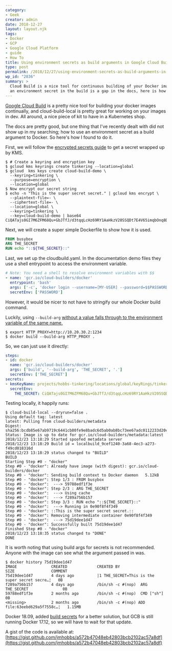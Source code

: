 ```yaml
---
category:
- Geek
creator: admin
date: 2018-12-27
layout: layout.njk
tags:
- Docker
- GCP
- Google Cloud Platform
- guide
- How To
title: Using environment secrets as build arguments in Google Cloud Build
type: post
permalink: /2018/12/27/using-environment-secrets-as-build-arguments-in-google-cloud-build/
wp_id: "2836"
summary: >
  Cloud Build is a nice tool for continuous building of your Docker images. Using
  an environment secret in the build is a gap in the docs, here is how I did it.
---
```


[Google Cloud Build](https://cloud.google.com/cloud-build/) is a pretty nice tool for building your docker images continually, and cloud-build-local is pretty great for working on your images in dev.  All around, a nice piece of kit to have in a Kubernetes shop.

The docs are pretty good, but one thing that I've recently dealt with did not show up in my searching; how to use an environment secret as a build argument to Docker.  So here's how I found to do it.

First, we will follow the [encrypted secrets guide](https://cloud.google.com/cloud-build/docs/securing-builds/use-encrypted-secrets-credentials#encrypting_an_environment_variable_using_the_cryptokey) to get a secret wrapped up by KMS.

```shell
$ # Create a keyring and encryption key
$ gcloud kms keyrings create tinkering --location=global
$ gcloud  kms keys create cloud-build-demo \
  --keyring=tinkering \
  --purpose=encryption \
  --location=global
$ Now encrypt our secret string
$ echo -n "This is the super secret secret." | gcloud kms encrypt \
  --plaintext-file=- \
  --ciphertext-file=- \
  --location=global \
  --keyring=tinkering \
  --key=cloud-build-demo | base64
CiQATajs0GI7M6ZFM68Qu+GbJTfJ/d3tqqLcHz69RY1AaHkzV20SSQDt7E4V65imqbOnq8DvieiaglxjEztxWQCwrr2Mtu+xwT6tko6FHB+NNauyos6X1nnh5x217Cwx5QbX3h0YtjOJ15I4dnHDM+I=
```

Next, we will create a super simple Dockerfile to show how it is used.

```dockerfile
FROM busybox
ARG THE_SECRET
RUN echo "::${THE_SECRET}::"
```

Last, we set up the cloudbuild.yaml.  In the documentation demo files they use a shell entrypoint to access the environment variable.

```yaml
# Note: You need a shell to resolve environment variables with $$
- name: 'gcr.io/cloud-builders/docker'
  entrypoint: 'bash'
  args: ['-c', 'docker login --username=[MY-USER] --password=$$PASSWORD']
  secretEnv: ['PASSWORD']
```

However, it would be nicer to not have to stringify our whole Docker build command.

Luckily, using `--build-arg` [without a value falls through to the environment variable of the same name.](https://docs.docker.com/engine/reference/commandline/build/#set-build-time-variables---build-arg)

```shell
$ export HTTP_PROXY=http://10.20.30.2:1234
$ docker build --build-arg HTTP_PROXY .
```

So, we can just use it directly:

```yaml
steps:
- id: docker
  name: 'gcr.io/cloud-builders/docker'
  args: ['build', '--build-arg', 'THE_SECRET', '.']
  secretEnv: ['THE_SECRET']
secrets:
- kmsKeyName: projects/hobbs-tinkering/locations/global/keyRings/tinkering/cryptoKeys/cloud-build-demo
  secretEnv:
    THE_SECRET: CiQATajs0GI7M6ZFM68Qu+GbJTfJ/d3tqqLcHz69RY1AaHkzV20SSQDt7E4V65imqbOnq8DvieiaglxjEztxWQCwrr2Mtu+xwT6tko6FHB+NNauyos6X1nnh5x217Cwx5QbX3h0YtjOJ15I4dnHDM+I=
```

Testing locally, it happily runs:

<!-- todo: mark line 20 -->
```shell
$ cloud-build-local --dryrun=false .
Using default tag: latest
latest: Pulling from cloud-builders/metadata
Digest: sha256:bcdb85e67ab9719c6441cb80fe9e8badc6d5ab0ab8bc73ee67adc0112233d20c
Status: Image is up to date for gcr.io/cloud-builders/metadata:latest
2018/12/23 13:18:29 Started spoofed metadata server
2018/12/23 13:18:29 Build id = localbuild_9cef1240-3a68-4ec3-a273-f49cd018316d
2018/12/23 13:18:29 status changed to "BUILD"
BUILD
Starting Step #0 - "docker"
Step #0 - "docker": Already have image (with digest): gcr.io/cloud-builders/docker
Step #0 - "docker": Sending build context to Docker daemon   5.12kB
Step #0 - "docker": Step 1/3 : FROM busybox
Step #0 - "docker":  ---> 59788edf1f3e
Step #0 - "docker": Step 2/3 : ARG THE_SECRET
Step #0 - "docker":  ---> Using cache
Step #0 - "docker":  ---> f289a756b157
Step #0 - "docker": Step 3/3 : RUN echo "::${THE_SECRET}::"
Step #0 - "docker":  ---> Running in 0e90f8f4f349
Step #0 - "docker": ::This is the super secret secret.::
Step #0 - "docker": Removing intermediate container 0e90f8f4f349
Step #0 - "docker":  ---> 75d19dee1d47
Step #0 - "docker": Successfully built 75d19dee1d47
Finished Step #0 - "docker"
2018/12/23 13:18:35 status changed to "DONE"
DONE
```

It is worth noting that using build args for secrets is not recommended.  Anyone with the image can see what the argument passed in was.

<!-- todo: mark line 3 -->
```shell
$ docker history 75d19dee1d47
IMAGE               CREATED             CREATED BY                                      SIZE                COMMENT
75d19dee1d47        4 days ago          |1 THE_SECRET=This is the super secret secre…¦   0B
f289a756b157        4 days ago          /bin/sh -c #(nop)  ARG THE_SECRET               0B
59788edf1f3e        2 months ago        /bin/sh -c #(nop)  CMD ["sh"]                   0B
<missing>           2 months ago        /bin/sh -c #(nop) ADD file:63eebd629a5f7558c…¦   1.15MB
```

Docker 18.09, added [build secrets](https://medium.com/@tonistiigi/build-secrets-and-ssh-forwarding-in-docker-18-09-ae8161d066) for a better solution, but GCB is still running Docker 17.12, so we will have to wait for that update.

A gist of the code is available at: [https://gist.github.com/jmhobbs/a572b47048eb42803bcb2102ac57a8df](https://gist.github.com/jmhobbs/a572b47048eb42803bcb2102ac57a8df)

